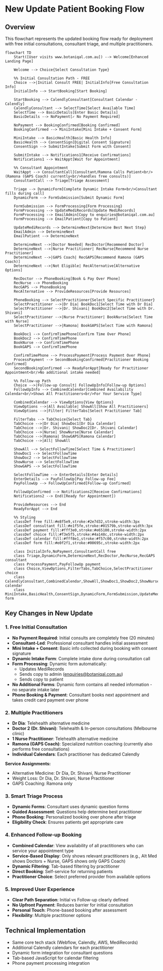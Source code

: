 # New Update Patient Booking Flow

## Overview
This flowchart represents the updated booking flow ready for deployment with free initial consultations, consultant triage, and multiple practitioners.

```mermaid
flowchart TD
    Start([User visits www.botaniqal.com.au]) --> Welcome[Enhanced Landing Page]
    
    Welcome --> Choice{Select Consultation Type}
    
    %% Initial Consultation Path - FREE
    Choice -->|Initial Consult FREE| InitialInfo[Free Consultation Info]
    InitialInfo --> StartBooking[Start Booking]
    
    StartBooking --> CalendlyConsultant[Consultant Calendar - Calendly]
    CalendlyConsultant --> SelectTime[Select Available Time]
    SelectTime --> BasicDetails[Enter Basic Details]
    BasicDetails --> NoPayment[✓ No Payment Required]
    
    NoPayment --> BookingConfirmed[Booking Confirmed]
    BookingConfirmed --> MiniIntake[Mini Intake + Consent Form]
    
    MiniIntake --> BasicHealth[Basic Health Info]
    BasicHealth --> ConsentSign[Digital Consent Signature]
    ConsentSign --> SubmitIntake[Submit Form with Consent]
    
    SubmitIntake --> Notifications1[Receive Confirmations]
    Notifications1 --> WaitAppt[Wait for Appointment]
    
    %% Consultant Appointment
    WaitAppt --> ConsultantCall[Consultant/Ramona Calls Patient<br/>(Ramona (GAPS Coach) currently<br/>handles free consults)]
    ConsultantCall --> Triage[Triage Assessment]
    
    Triage --> DynamicForm[Complete Dynamic Intake Form<br/>Consultant fills during call]
    DynamicForm --> FormSubmission[Submit Dynamic Form]
    
    FormSubmission --> FormProcessing{Form Processing}
    FormProcessing --> UpdateMediRecords[Update MediRecords]
    FormProcessing --> EmailAdmin[Copy to enquiries@botaniqal.com.au]
    FormProcessing --> EmailPatient[Copy to Patient]
    
    UpdateMediRecords --> DetermineNext{Determine Best Next Step}
    EmailAdmin --> DetermineNext
    EmailPatient --> DetermineNext
    
    DetermineNext -->|Doctor Needed| RecDoctor[Recommend Doctor]
    DetermineNext -->|Nurse Practitioner| RecNurse[Recommend Nurse Practitioner]
    DetermineNext -->|GAPS Coach| RecGAPS[Recommend Ramona (GAPS Coach)]
    DetermineNext -->|Not Eligible| RecAlternative[Alternative Options]
    
    RecDoctor --> PhoneBooking[Book & Pay Over Phone]
    RecNurse --> PhoneBooking
    RecGAPS --> PhoneBooking
    RecAlternative --> ProvideResources[Provide Resources]
    
    PhoneBooking --> SelectPractitioner{Select Specific Practitioner}
    SelectPractitioner -->|Dr Dia| BookDoc1[Select Time with Dr Dia]
    SelectPractitioner -->|Dr. Shivani| BookDoc2[Select Time with Dr. Shivani]
    SelectPractitioner -->|Nurse Practitioner| BookNurse[Select Time with Nurse]
    SelectPractitioner -->|Ramona| BookGAPS[Select Time with Ramona]
    
    BookDoc1 --> ConfirmTimePhone[Confirm Time Over Phone]
    BookDoc2 --> ConfirmTimePhone
    BookNurse --> ConfirmTimePhone
    BookGAPS --> ConfirmTimePhone
    
    ConfirmTimePhone --> ProcessPayment[Process Payment Over Phone]
    ProcessPayment --> SecondBookingConfirmed[Practitioner Booking Confirmed]
    SecondBookingConfirmed --> ReadyForAppt[Ready for Practitioner Appointment<br/>No additional intake needed]
    
    %% Follow-up Path
    Choice -->|Follow-up Consult| FollowUpInfo[Follow-up Options]
    FollowUpInfo --> CombinedCalendar[Combined Availability Calendar<br/>Shows All Practitioners<br/>For Your Service Type]
    
    CombinedCalendar --> ViewOptions{View Options}
    ViewOptions -->|All Available| ShowAll[Show All Practitioners]
    ViewOptions -->|Filter| FilterTabs[Select Practitioner Tab]
    
    FilterTabs --> TabChoice{Select Tab}
    TabChoice -->|Dr Dia| ShowDoc1[Dr Dia Calendar]
    TabChoice -->|Dr. Shivani| ShowDoc2[Dr. Shivani Calendar]
    TabChoice -->|Nurse| ShowNurse[Nurse Calendar]
    TabChoice -->|Ramona| ShowGAPS[Ramona Calendar]
    TabChoice -->|All| ShowAll
    
    ShowAll --> SelectFollowTime[Select Time & Practitioner]
    ShowDoc1 --> SelectFollowTime
    ShowDoc2 --> SelectFollowTime
    ShowNurse --> SelectFollowTime
    ShowGAPS --> SelectFollowTime
    
    SelectFollowTime --> EnterDetails[Enter Details]
    EnterDetails --> PayFollowUp[Pay Follow-up Fee]
    PayFollowUp --> FollowUpConfirmed[Follow-up Confirmed]
    
    FollowUpConfirmed --> Notifications2[Receive Confirmations]
    Notifications2 --> End([Ready for Appointment])
    
    ProvideResources --> End
    ReadyForAppt --> End
    
    %% Styling
    classDef free fill:#e8f5e9,stroke:#2e7d32,stroke-width:3px
    classDef consultant fill:#e1f5fe,stroke:#01579b,stroke-width:3px
    classDef payment fill:#fff3e0,stroke:#e65100,stroke-width:2px
    classDef choice fill:#f3e5f5,stroke:#4a148c,stroke-width:2px
    classDef calendar fill:#fff8e1,stroke:#f57c00,stroke-width:2px
    classDef form fill:#e0f2f1,stroke:#00695c,stroke-width:2px
    
    class InitialInfo,NoPayment,ConsultantCall free
    class Triage,DynamicForm,DetermineNext,RecDoctor,RecNurse,RecGAPS consultant
    class ProcessPayment,PayFollowUp payment
    class Choice,ViewOptions,FilterTabs,TabChoice,SelectPractitioner choice
    class CalendlyConsultant,CombinedCalendar,ShowAll,ShowDoc1,ShowDoc2,ShowNurse,ShowGAPS calendar
    class MiniIntake,BasicHealth,ConsentSign,DynamicForm,FormSubmission,UpdateMediRecords form
```

## Key Changes in New Update

### 1. Free Initial Consultation
- **No Payment Required**: Initial consults are completely free (20 minutes)
- **Consultant-Led**: Professional consultant handles initial assessment
- **Mini Intake + Consent**: Basic info collected during booking with consent signature
- **Dynamic Intake Form**: Complete intake done during consultation call
- **Form Processing**: Dynamic form automatically:
  - Updates MediRecords
  - Sends copy to admin (enquiries@botaniqal.com.au)
  - Sends copy to patient
- **No Additional Forms**: Dynamic form contains all needed information - no separate intake later
- **Phone Booking & Payment**: Consultant books next appointment and takes credit card payment over phone

### 2. Multiple Practitioners
- **Dr Dia**: Telehealth alternative medicine
- **Doctor 2 (Dr. Shivani)**: Telehealth & In-person consultations (Melbourne clinic)
- **1 Nurse Practitioner**: Telehealth alternative medicine
- **Ramona (GAPS Coach)**: Specialized nutrition coaching (currently also performs free consultations)
- **Individual Calendars**: Each practitioner has dedicated Calendly

**Service Assignments:**
- Alternative Medicine: Dr Dia, Dr. Shivani, Nurse Practitioner
- Weight Loss: Dr Dia, Dr. Shivani, Nurse Practitioner
- GAPS Coaching: Ramona only

### 3. Smart Triage Process
- **Dynamic Forms**: Consultant uses dynamic question forms
- **Guided Assessment**: Questions help determine best practitioner
- **Phone Booking**: Personalized booking over phone after triage
- **Eligibility Check**: Ensures patients get appropriate care

### 4. Enhanced Follow-up Booking
- **Combined Calendar**: View availability of all practitioners who can service your appointment type
- **Service-Based Display**: Only shows relevant practitioners (e.g., Alt Med shows Doctors + Nurse, GAPS shows only GAPS Coach)
- **Dynamic Filtering**: Tab-based filtering by practitioner
- **Direct Booking**: Self-service for returning patients
- **Practitioner Choice**: Select preferred provider from available options

### 5. Improved User Experience
- **Clear Path Separation**: Initial vs Follow-up clearly defined
- **No Upfront Payment**: Reduces barrier for initial consultation
- **Personal Touch**: Phone-based booking after assessment
- **Flexibility**: Multiple practitioner options

## Technical Implementation
- Same core tech stack (Webflow, Calendly, AWS, MediRecords)
- Additional Calendly calendars for each practitioner
- Dynamic form integration for consultant questions
- Tab-based JavaScript for calendar filtering
- Phone payment processing integration